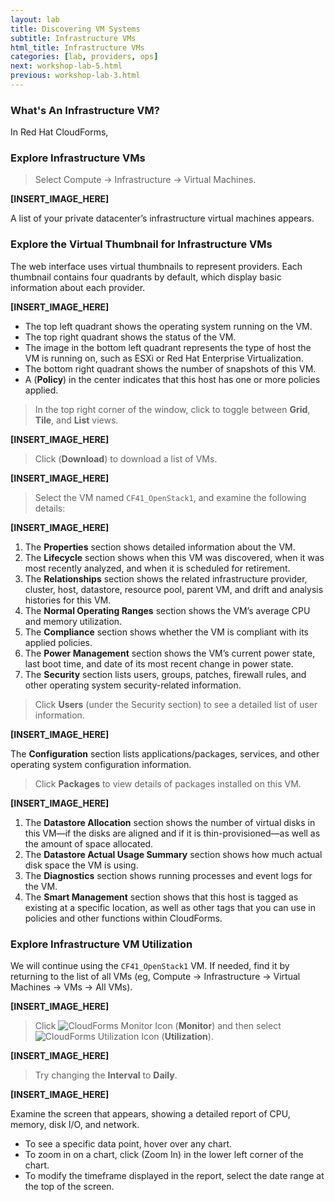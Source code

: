 ```yaml
---
layout: lab
title: Discovering VM Systems
subtitle: Infrastructure VMs
html_title: Infrastructure VMs
categories: [lab, providers, ops]
next: workshop-lab-5.html
previous: workshop-lab-3.html
---
```


### What's An Infrastructure VM?

In Red Hat CloudForms,

### Explore Infrastructure VMs

> Select Compute → Infrastructure → Virtual Machines.
>
**[INSERT_IMAGE_HERE]**

A list of your private datacenter’s infrastructure virtual machines appears.

### Explore the Virtual Thumbnail for Infrastructure VMs

The web interface uses virtual thumbnails to represent providers. Each thumbnail contains four quadrants by default, which display basic information about each provider.

**[INSERT_IMAGE_HERE]**

* The top left quadrant shows the operating system running on the VM.
* The top right quadrant shows the status of the VM.
* The image in the bottom left quadrant represents the type of host the VM is running on, such as ESXi or Red Hat Enterprise Virtualization.
* The bottom right quadrant shows the number of snapshots of this VM.
* A <i class="fa fa-shield fa-lg" aria-hidden="true"></i> (**Policy**) in the center indicates that this host has one or more policies applied.

> In the top right corner of the window, click <i class="fa fa-th fa-lg" aria-hidden="true"></i> <i class="fa fa-th-large fa-lg" aria-hidden="true"></i> <i class="fa fa-list fa-lg" aria-hidden="true"></i> to toggle between **Grid**, **Tile**, and **List** views.

**[INSERT_IMAGE_HERE]**

> Click <i class="fa fa-download fa-lg" aria-hidden="true"></i> (**Download**) to download a list of VMs.

**[INSERT_IMAGE_HERE]**

> Select the VM named `CF41_OpenStack1`, and examine the following details:

**[INSERT_IMAGE_HERE]**

1. The **Properties** section shows detailed information about the VM.
2. The **Lifecycle** section shows when this VM was discovered, when it was most recently analyzed, and when it is scheduled for retirement.
3. The **Relationships** section shows the related infrastructure provider, cluster, host, datastore, resource pool, parent VM, and drift and analysis histories for this VM.
4. The **Normal Operating Ranges** section shows the VM’s average CPU and memory utilization.
5. The **Compliance** section shows whether the VM is compliant with its applied policies.
6. The **Power Management** section shows the VM’s current power state, last boot time, and date of its most recent change in power state.
7. The **Security** section lists users, groups, patches, firewall rules, and other operating system security-related information.

> Click **Users** (under the Security section) to see a detailed list of user information.

**[INSERT_IMAGE_HERE]**

The **Configuration** section lists applications/packages, services, and other operating system configuration information.

> Click **Packages** to view details of packages installed on this VM.

**[INSERT_IMAGE_HERE]**

1. The **Datastore Allocation** section shows the number of virtual disks in this VM—if the disks are aligned and if it is thin-provisioned—as well as the amount of space allocated.
2. The **Datastore Actual Usage Summary** section shows how much actual disk space the VM is using.
3. The **Diagnostics** section shows running processes and event logs for the VM.
4. The **Smart Management** section shows that this host is tagged as existing at a specific location, as well as other tags that you can use in policies and other functions within CloudForms.

### Explore Infrastructure VM Utilization

We will continue using the `CF41_OpenStack1` VM.  If needed, find it by returning to the list of all VMs  (eg, Compute → Infrastructure → Virtual Machines → VMs → All VMs).

**[INSERT_IMAGE_HERE]**

> Click <img alt="CloudForms Monitor Icon" src="{{ site.baseurl }}/www-default/screenshots/cfme-nav-monitor-icon.png"/> (**Monitor**) and then select <img alt="CloudForms Utilization Icon" src="{{ site.baseurl }}/www-default/screenshots/cfme-nav-utilization-icon.png"/> (**Utilization**).

**[INSERT_IMAGE_HERE]**

> Try changing the **Interval** to **Daily**.

**[INSERT_IMAGE_HERE]**

Examine the screen that appears, showing a detailed report of CPU, memory, disk I/O, and network.
* To see a specific data point, hover over any chart.
* To zoom in on a chart, click  (Zoom In) in the lower left corner of the chart.
* To modify the timeframe displayed in the report, select the date range at the top of the screen.
